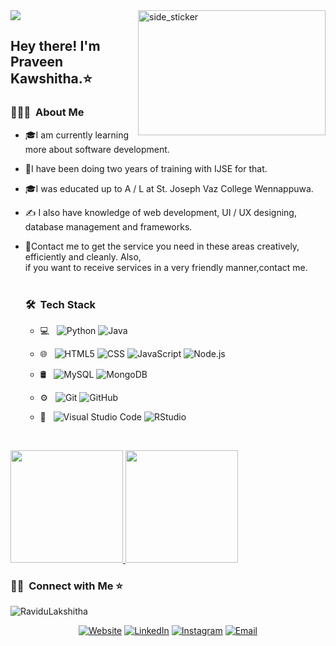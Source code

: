 
<img src="https://readme-typing-svg.herokuapp.com?color=%white&center=true&vCenter=true&width=600&height=45&lines=Hi%2C+I'm+Praveen+Kawshitha+Fdo;Software+Engineer+and+UI/UX+Designer;I'm+Student+In+IJSE;Remember+follow+me">

<img align="right" width=300px height=200px alt="side_sticker" src="https://media.giphy.com/media/u2pmTWUi0MXjyrMaVj/giphy.gif"/>

<h2> Hey there! I'm Praveen Kawshitha.⭐</h2>

<h3> 👨🏻‍💻 &nbsp;About Me </h3>

- 🎓I am currently learning more about software development.
- 🤔I have been doing two years of training with IJSE for that.
- 🎓I was educated up to A / L at St. Joseph Vaz College Wennappuwa.
- ✍  I also have knowledge of web development, 
  UI / UX designing,<br> database management
  and frameworks.</br> 
- 💼Contact me to get the service you 
  need in these areas creatively,<br>efficiently and cleanly.
  Also,<br> if you want to receive services in a 
  very friendly manner,contact me.</br></br>
  
  <h3> 🛠 &nbsp;Tech Stack</h3>
  
  - 💻 &nbsp;
    ![Python](https://img.shields.io/badge/-Python-333333?style=flat&logo=python)
    ![Java](https://img.shields.io/badge/-Java-333333?style=flat&logo=Java&logoColor=007396)
   
  - 🌐 &nbsp;
    ![HTML5](https://img.shields.io/badge/-HTML5-333333?style=flat&logo=HTML5)
    ![CSS](https://img.shields.io/badge/-CSS-333333?style=flat&logo=CSS3&logoColor=1572B6)
    ![JavaScript](https://img.shields.io/badge/-JavaScript-333333?style=flat&logo=javascript)
    ![Node.js](https://img.shields.io/badge/-Node.js-333333?style=flat&logo=node.js)
    
  - 🛢 &nbsp;
    ![MySQL](https://img.shields.io/badge/-MySQL-333333?style=flat&logo=mysql)
    ![MongoDB](https://img.shields.io/badge/-MongoDB-333333?style=flat&logo=mongodb)
 
  - ⚙ &nbsp;
    ![Git](https://img.shields.io/badge/-Git-333333?style=flat&logo=git)
    ![GitHub](https://img.shields.io/badge/-GitHub-333333?style=flat&logo=github)
   
  - 🔧 &nbsp;
    ![Visual Studio Code](https://img.shields.io/badge/-Visual%20Studio%20Code-333333?style=flat&logo=visual-studio-code&logoColor=007ACC)
    ![RStudio](https://img.shields.io/badge/-RStudio-333333?style=flat&logo=rstudio)
  
  <br/>


<a href="https://github.com/shenu01">
  <img height="180em" src="https://github-readme-stats.vercel.app/api?username=KawshithaFdo&theme=buefy&show_icons=true" />
  <img height="180em" src="https://github-readme-stats.vercel.app/api/top-langs/?username=KawshithaFdo&theme=buefy&layout=compact" />
</a>

<br/>

<h3> 🤝🏻 &nbsp;Connect with Me ⭐️
</h3>
<p align="left"> <img src="https://komarev.com/ghpvc/?username=RaviduLakshitha&label=Profile%20views&color=0e75b6&style=flat" alt="RaviduLakshitha" /> </p>

<p align="center">
<a href="https://shenu01.github.io/MyProfile/"><img alt="Website" src="https://img.shields.io/badge/Website-www.Ravidu.com-blue?style=flat-square&logo=google-chrome"></a>
<a href="https://www.linkedin.com/in/ravidu-lakshitha-8988061bb/"><img alt="LinkedIn" src="https://img.shields.io/badge/LinkedIn-Ravidu%20Lakshitha%20-blue?style=flat-square&logo=linkedin"></a>
<a href="https://www.instagram.com/shenu-roysh/"><img alt="Instagram" src="https://img.shields.io/badge/Instagram-shenu__-blue?style=flat-square&logo=instagram"></a>
<a href="mailto:ravidulakshitha@gmail360.com"><img alt="Email" src="https://img.shields.io/badge/Email-Ravidulakshitha360@gmail.com-blue?style=flat-square&logo=gmail"></a>
</p>


